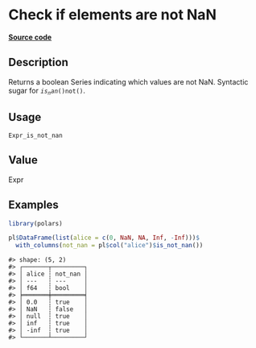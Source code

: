 
# Check if elements are not NaN

[**Source code**](https://github.com/pola-rs/r-polars/tree/main/R/#L)

## Description

Returns a boolean Series indicating which values are not NaN. Syntactic
sugar for <code style="white-space: pre;">$is_nan()$not()</code>.

## Usage

<pre><code class='language-R'>Expr_is_not_nan
</code></pre>

## Value

Expr

## Examples

``` r
library(polars)

pl$DataFrame(list(alice = c(0, NaN, NA, Inf, -Inf)))$
  with_columns(not_nan = pl$col("alice")$is_not_nan())
```

    #> shape: (5, 2)
    #> ┌───────┬─────────┐
    #> │ alice ┆ not_nan │
    #> │ ---   ┆ ---     │
    #> │ f64   ┆ bool    │
    #> ╞═══════╪═════════╡
    #> │ 0.0   ┆ true    │
    #> │ NaN   ┆ false   │
    #> │ null  ┆ true    │
    #> │ inf   ┆ true    │
    #> │ -inf  ┆ true    │
    #> └───────┴─────────┘
